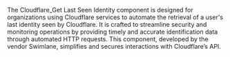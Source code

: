 The Cloudflare_Get Last Seen Identity component is designed for organizations using Cloudflare services to automate the retrieval of a user's last identity seen by Cloudflare. It is crafted to streamline security and monitoring operations by providing timely and accurate identification data through automated HTTP requests. This component, developed by the vendor Swimlane, simplifies and secures interactions with Cloudflare’s API.
